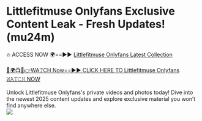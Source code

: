 # Littlefitmuse Onlyfans Exclusive Content Leak - Fresh Updates! (mu24m)

🔥 ACCESS NOW 🌍==►► <a href="https://tinyurl.com/kvy9nzfs" rel="nofollow">Littlefitmuse Onlyfans Latest Collection</a>
<br><br>
[🔴🌍📺📱👉WA𝚃CH Now==►► CLICK HERE TO Littlefitmuse Onlyfans 𝚆𝙰𝚃𝙲𝙷 NOW](https://tinyurl.com/kvy9nzfs)
<br><br>
Unlock Littlefitmuse Onlyfans's private videos and photos today! Dive into the newest 2025 content updates and explore exclusive material you won’t find anywhere else.
<br>
<a href="https://tinyurl.com/kvy9nzfs" rel="nofollow" data-target="animated-image.originalLink"><img src="https://camo.githubusercontent.com/8a4f000d20f83aca3bf7ec5f350d767afa0574a8a352519fd8cfa583a6f93a33/68747470733a2f2f692e696d6775722e636f6d2f644a486b345a712e676966" data-canonical-src="https://i.imgur.com/dJHk4Zq.gif" style="max-width: 100%; display: inline-block;" data-target="animated-image.originalImage"></a>
<br>
